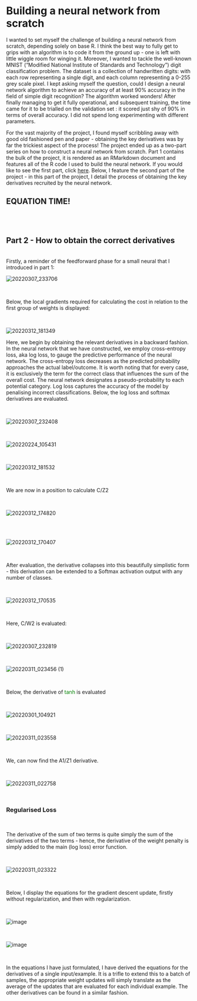 # Building a neural network from scratch



I wanted to set myself the challenge of building a neural network from scratch, depending solely on base R. I think the best way to fully get to grips with an algorithm is to code it from the ground up - one is left with little wiggle room for winging it. Moreover, I wanted to tackle the well-known MNIST (“Modified National Institute of Standards and Technology”) digit classification problem. The dataset is a collection of handwritten digits: with each row representing a single digit, and each column representing a 0-255 grey scale pixel. I kept asking myself the question, could I design a neural network algorithm to achieve an accuracy of at least 90% accuracy in the field of simple digit recognition? The algorithm worked wonders! After finally managing to get it fully operational, and subsequent training, the time came for it to be trialled on the validation set : it scored just shy of 90% in terms of overall accuracy. I did not spend long experimenting with different parameters. 

For the vast majority of the project, I found myself scribbling away with good old fashioned pen and paper - obtaining the key derivatives was by far the trickiest aspect of the process!  The project ended up as a two-part series on how to construct a neural network from scratch. Part 1 contains the bulk of the project, it is
rendered as an RMarkdown document and features all of the R code I used to build the neural network. If you would like to see the first part, click [here](https://rpubs.com/IsaacGabr/877855).  Below, I feature the second part of the project - in this part of the project, I detail the process of obtaining the key derivatives recruited by the neural network.



<h2>EQUATION TIME!</h2>
<br/>




<br/>
<h2/>Part 2 - How to obtain the correct derivatives</h2>
<br/>
Firstly, a reminder of the feedforward phase for a small neural that I introduced in part 1:

<br/>

![20220307_233706](https://user-images.githubusercontent.com/81494595/158276088-a4db7337-0413-4ea4-b7c9-43738345989f.jpg)

<br/>



Below, the local gradients required for calculating the cost in relation to the first group of weights is displayed:

<br/>

![20220312_181349](https://user-images.githubusercontent.com/81494595/158041789-feaa74d8-0a9b-4684-a00b-cd53af4e6a1a.jpg)


Here, we begin by obtaining the relevant derivatives in a backward fashion. In the neural network that we have constructed, we employ cross-entropy loss, aka log loss, to gauge the predictive performance of the neural network. The cross-entropy loss decreases as the predicted probability approaches the actual label/outcome. It is worth noting that for every case, it is exclusively the term for the correct class that influences the sum of the overall cost. The neural network designates a pseudo-probability to each potential category. Log loss captures the accuracy of the model by penalising incorrect classifications. Below, the log loss and softmax derivatives are evaluated.



<br/>


![20220307_232408](https://user-images.githubusercontent.com/81494595/157572621-35831cbc-2fec-4aad-843e-40c0016f3819.jpg)

<br/>

![20220224_105431](https://user-images.githubusercontent.com/81494595/157787880-90d50e9e-f89e-40e2-b7bc-6806425df7f5.jpg)


<br/>


![20220312_181532](https://user-images.githubusercontent.com/81494595/158041887-982a243c-055a-4d43-8c2d-1cabb6e09332.jpg)



<br>


We are now in a position to calculate C/Z2


<br>


![20220312_174820](https://user-images.githubusercontent.com/81494595/158042022-a000b0fd-8a22-4f53-a220-9c2cf655dabe.jpg)



<br>




<br>



![20220312_170407](https://user-images.githubusercontent.com/81494595/158028310-6b19d665-b220-43e7-97fc-a6eb0d348c77.jpg)



<br>



After evaluation, the derivative collapses into this beautifully simplistic form - this derivation can be extended to a Softmax activation output with any number of classes.


<br>


![20220312_170535](https://user-images.githubusercontent.com/81494595/158028394-e2182fbc-ffe4-42ab-9e14-e4dab87e3b2b.jpg)


<br>



Here, C/W2 is evaluated:


<br>


![20220307_232819](https://user-images.githubusercontent.com/81494595/158026234-57b83e42-b2f4-46b1-a4f3-9c2e7653ad26.jpg)


<br>




![20220311_023456 (1)](https://user-images.githubusercontent.com/81494595/158026835-cc77f932-4cdb-4ce7-a13a-c950c448ad8f.jpg)






<br>




Below, the derivative of <span style ="color: green ; ">tanh</span> is evaluated



<br>



![20220301_104921](https://user-images.githubusercontent.com/81494595/157793955-e9401715-078d-4249-811e-58e914694541.jpg)



<br>



![20220311_023558](https://user-images.githubusercontent.com/81494595/157793227-7c7bdf6e-da40-4778-b491-dac26101a5cc.jpg)



<br>



We, can now find the A1/Z1 derivative.



<br>



![20220311_022758](https://user-images.githubusercontent.com/81494595/157794420-854d4f6b-b6c1-4c3d-84a7-84e33a5243e2.jpg)



<br>



<h3>Regularised Loss</h3>


<br>

The derivative of the sum of two terms is quite simply the sum of the derivatives of the two terms - hence, the derivative of the weight penalty is simply added to the main (log loss) error function.


<br>



![20220311_023322](https://user-images.githubusercontent.com/81494595/157794893-185a49da-f2db-416a-b540-50e72d5d69f8.jpg)



<br>

Below, I display the equations for the gradient descent update, firstly without regularization, and then with regularization.



<br>

![image](https://user-images.githubusercontent.com/81494595/157795089-e6ad1fda-2883-4f69-8e82-a0583b1c7b15.png)



<br>


![image](https://user-images.githubusercontent.com/81494595/157795288-3f823ae6-ef9e-4354-90dd-05bc912bf1fc.png)



<br>

In the equations I have just formulated, I have derived the equations for the derivatives of a single input/example. It is a trifle to extend this to a batch of samples, the appropriate weight updates will simply translate as the average of the updates that are evaluated for each individual example. The other derivatives can be found in a similar fashion.

